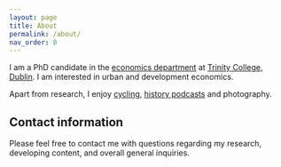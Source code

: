 ```yaml
---
layout: page
title: About
permalink: /about/
nav_order: 8
---
```


I am a PhD candidate in the [economics department](https://www.tcd.ie/Economics/) at [Trinity College, Dublin](https://www.tcd.ie/). I am interested in urban and development economics.

Apart from research, I enjoy [cycling](https://couraillon.cc/), [history podcasts](/docs/podcasts.html) and photography.

## Contact information

Please feel free to contact me with questions regarding my research, developing content, and overall general inquiries.

